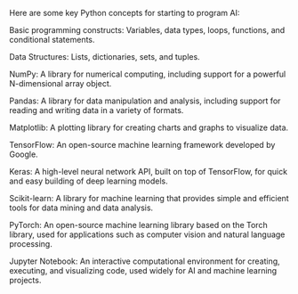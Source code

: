 Here are some key Python concepts for starting to program AI:

Basic programming constructs: Variables, data types, loops, functions, and conditional statements.

Data Structures: Lists, dictionaries, sets, and tuples.

NumPy: A library for numerical computing, including support for a powerful N-dimensional array object.

Pandas: A library for data manipulation and analysis, including support for reading and writing data in a variety of formats.

Matplotlib: A plotting library for creating charts and graphs to visualize data.

TensorFlow: An open-source machine learning framework developed by Google.

Keras: A high-level neural network API, built on top of TensorFlow, for quick and easy building of deep learning models.

Scikit-learn: A library for machine learning that provides simple and efficient tools for data mining and data analysis.

PyTorch: An open-source machine learning library based on the Torch library, used for applications such as computer vision and natural language processing.

Jupyter Notebook: An interactive computational environment for creating, executing, and visualizing code, used widely for AI and machine learning projects.
